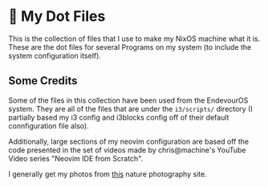 # :star2: My Dot Files
This is the collection of files that I use to make my NixOS machine what it is.
These are the dot files for several Programs on my system (to include the system
configuration itself).


## Some Credits
Some of the files in this collection have been used from the EndevourOS system.
They are all of the files that are under the `i3/scripts/` directory
(I partially based my i3 config and i3blocks config off of their default
connfiguration file also).

Additionally, large sections of my neovim configuration are based off the code
presented in the set of videos made by chris@machine's YouTube Video series
"Neovim IDE from Scratch".

I generally get my photos from [this](https://unsplash.com/s/photos/natural)
nature photography site.
